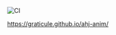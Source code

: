 ![CI](https://github.com/graticule/ahj-anim/actions/workflows/web.yml/badge.svg)

https://graticule.github.io/ahj-anim/